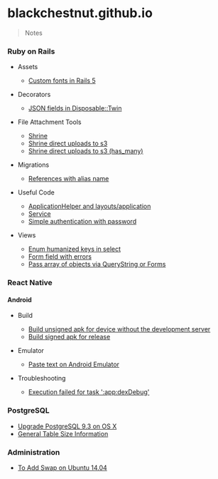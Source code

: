 # blackchestnut.github.io

> Notes

### Ruby on Rails
- Assets
  - [Custom fonts in Rails 5](https://github.com/blackchestnut/blackchestnut.github.io/issues/6)

- Decorators
  - [JSON fields in Disposable::Twin](https://github.com/blackchestnut/blackchestnut.github.io/issues/5)

- File Attachment Tools
  - [Shrine](https://github.com/blackchestnut/blackchestnut.github.io/issues/1)
  - [Shrine direct uploads to s3](https://github.com/blackchestnut/blackchestnut.github.io/issues/8)
  - [Shrine direct uploads to s3 (has_many)](https://github.com/blackchestnut/blackchestnut.github.io/issues/19)

- Migrations
  - [References with alias name](https://github.com/blackchestnut/blackchestnut.github.io/issues/3)

- Useful Code
  - [ApplicationHelper and layouts/application](https://github.com/blackchestnut/blackchestnut.github.io/issues/9)
  - [Service](https://github.com/blackchestnut/blackchestnut.github.io/issues/2)
  - [Simple authentication with password](https://github.com/blackchestnut/blackchestnut.github.io/issues/11)
  
- Views
  - [Enum humanized keys in select](https://github.com/blackchestnut/blackchestnut.github.io/issues/7)
  - [Form field with errors](https://github.com/blackchestnut/blackchestnut.github.io/issues/11)
  - [Pass array of objects via QueryString or Forms](https://github.com/blackchestnut/blackchestnut.github.io/issues/15)

### React Native

#### Android
- Build
  - [Build unsigned apk for device without the development server](https://github.com/blackchestnut/blackchestnut.github.io/issues/12)
  - [Build signed apk for release](https://github.com/blackchestnut/blackchestnut.github.io/issues/17)
  
- Emulator
  - [Paste text on Android Emulator](https://github.com/blackchestnut/blackchestnut.github.io/issues/18)

- Troubleshooting
  - [Execution failed for task ':app:dexDebug'](https://github.com/blackchestnut/blackchestnut.github.io/issues/13)  

### PostgreSQL

- [Upgrade PostgreSQL 9.3 on OS X](https://github.com/blackchestnut/blackchestnut.github.io/issues/4)
- [General Table Size Information](https://github.com/blackchestnut/blackchestnut.github.io/issues/14)

### Administration

- [To Add Swap on Ubuntu 14.04](https://github.com/blackchestnut/blackchestnut.github.io/issues/16)
